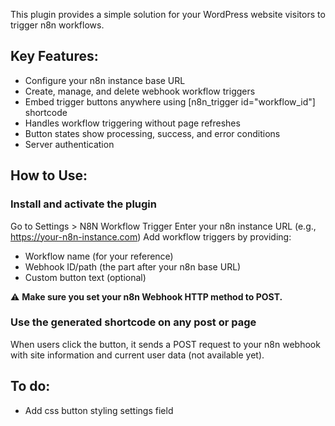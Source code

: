 This plugin provides a simple solution for your WordPress website visitors to trigger n8n workflows.

## Key Features:

* Configure your n8n instance base URL
* Create, manage, and delete webhook workflow triggers
* Embed trigger buttons anywhere using [n8n_trigger id="workflow_id"] shortcode
* Handles workflow triggering without page refreshes
* Button states show processing, success, and error conditions
* Server authentication

## How to Use:

### Install and activate the plugin
Go to Settings > N8N Workflow Trigger
Enter your n8n instance URL (e.g., https://your-n8n-instance.com)
Add workflow triggers by providing:

- Workflow name (for your reference)
- Webhook ID/path (the part after your n8n base URL)
- Custom button text (optional)

⚠️ **Make sure you set your n8n Webhook HTTP method to POST.**


### Use the generated shortcode on any post or page
When users click the button, it sends a POST request to your n8n webhook with site information and current user data (not available yet).


## To do:

- Add css button styling settings field
